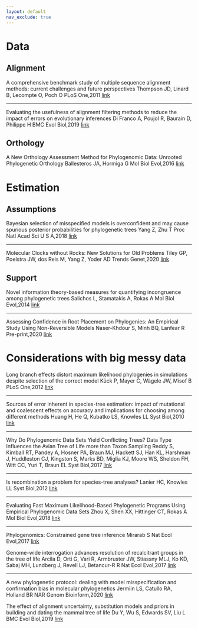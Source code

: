 ```yaml
---
layout: default
nav_exclude: true
---
```


# Data 

## Alignment
A comprehensive benchmark study of multiple sequence alignment methods: current challenges and future perspectives
Thompson JD, Linard B, Lecompte O, Poch O
PLoS One,2011 [link](https://journals.plos.org/plosone/article?id=10.1371/journal.pone.0018093)

---

Evaluating the usefulness of alignment filtering methods to reduce the impact of errors on evolutionary inferences
Di Franco A, Poujol R, Baurain D, Philippe H
BMC Evol Biol,2019 [link](https://bmcevolbiol.biomedcentral.com/articles/10.1186/s12862-019-1350-2)


## Orthology
A New Orthology Assessment Method for Phylogenomic Data: Unrooted Phylogenetic Orthology
Ballesteros JA, Hormiga G
Mol Biol Evol,2016 [link](https://academic.oup.com/mbe/article/33/8/2117/2578877)

# Estimation

## Assumptions

Bayesian selection of misspecified models is overconfident and may cause spurious posterior probabilities for phylogenetic trees
Yang Z, Zhu T
Proc Natl Acad Sci U S A,2018 [link](https://www.pnas.org/content/115/8/1854)

---

Molecular Clocks without Rocks: New Solutions for Old Problems
Tiley GP, Poelstra JW, dos Reis M, Yang Z, Yoder AD
Trends Genet,2020 [link](https://www.sciencedirect.com/science/article/pii/S0168952520301311?via%3Dihub)


## Support

Novel information theory-based measures for quantifying incongruence among phylogenetic trees
Salichos L, Stamatakis A, Rokas A
Mol Biol Evol,2014 [link](https://academic.oup.com/mbe/article/31/5/1261/994356)

---


Assessing Confidence in Root Placement on Phylogenies: An Empirical Study Using Non-Reversible Models
Naser-Khdour S, Minh BQ, Lanfear R
Pre-print,2020 [link](https://www.biorxiv.org/content/10.1101/2020.07.31.230144v1)


# Considerations with big messy data

Long branch effects distort maximum likelihood phylogenies in simulations despite selection of the correct model
Kück P, Mayer C, Wägele JW, Misof B
PLoS One,2012 [link](https://journals.plos.org/plosone/article?id=10.1371/journal.pone.0036593)

---


Sources of error inherent in species-tree estimation: impact of mutational and coalescent effects on accuracy and implications for choosing among different methods
Huang H, He Q, Kubatko LS, Knowles LL
Syst Biol,2010 [link](https://academic.oup.com/sysbio/article/59/5/573/1647664)

---


Why Do Phylogenomic Data Sets Yield Conflicting Trees? Data Type Influences the Avian Tree of Life more than Taxon Sampling
Reddy S, Kimball RT, Pandey A, Hosner PA, Braun MJ, Hackett SJ, Han KL, Harshman J, Huddleston CJ, Kingston S, Marks BD, Miglia KJ, Moore WS, Sheldon FH, Witt CC, Yuri T, Braun EL
Syst Biol,2017 [link](https://academic.oup.com/sysbio/article/66/5/857/3091102)

---

Is recombination a problem for species-tree analyses?
Lanier HC, Knowles LL
Syst Biol,2012 [link](https://academic.oup.com/sysbio/article/61/4/691/1637909)

---

Evaluating Fast Maximum Likelihood-Based Phylogenetic Programs Using Empirical Phylogenomic Data Sets
Zhou X, Shen XX, Hittinger CT, Rokas A
Mol Biol Evol,2018 [link](https://academic.oup.com/mbe/article/35/2/486/4644721)

---

Phylogenomics: Constrained gene tree inference
Mirarab S
Nat Ecol Evol,2017 [link](https://www.nature.com/articles/s41559-016-0056)


Genome-wide interrogation advances resolution of recalcitrant groups in the tree of life
Arcila D, Orti G, Vari R, Armbruster JW, Stiassny MLJ, Ko KD, Sabaj MH, Lundberg J, Revell LJ, Betancur-R R
Nat Ecol Evol,2017 [link](https://www.nature.com/articles/s41559-016-0020)

---


A new phylogenetic protocol: dealing with model misspecification and confirmation bias in molecular phylogenetics
Jermiin LS, Catullo RA, Holland BR
NAR Genom Bioinform,2020 [link](https://academic.oup.com/nargab/article/2/2/lqaa041/5861483)

The effect of alignment uncertainty, substitution models and priors in building and dating the mammal tree of life
Du Y, Wu S, Edwards SV, Liu L
BMC Evol Biol,2019 [link](https://bmcevolbiol.biomedcentral.com/articles/10.1186/s12862-019-1534-9)

